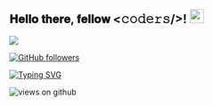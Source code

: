 <h2> 𝐇𝐞𝐥𝐥𝐨 𝐭𝐡𝐞𝐫𝐞, 𝐟𝐞𝐥𝐥𝐨𝐰 <𝚌𝚘𝚍𝚎𝚛𝚜/>! <img src="https://github.com/souvikguria98/souvikguria98/blob/master/Hi.gif" width="25"></h2>
<img src="https://profile-counter.glitch.me/Ahmad-shaikh575/count.svg">

[![GitHub followers](https://img.shields.io/github/followers/aryashahi.svg?style=social&label=Followers)](https://github.com/aryashahi?tab=followers)

[![Typing SVG](https://readme-typing-svg.herokuapp.com?font=Architects+Daughter&color=7AF79A&size=30&lines=Hey!+It's+Arya!;I'm+a+Web+Developer...;I'm+a+Researcher..;I'm+a+Machine+Learning+Enthusiast)](https://git.io/typing-svg)

<img src="https://komarev.com/ghpvc/?username=aryashahi&label=Views&color=brightgreen&style=flat-square" alt="views on github" />
